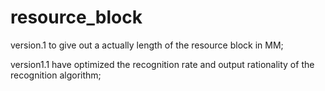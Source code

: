 # resource_block
version.1
to give out a actually length of the resource block in MM;

version1.1
have optimized the recognition rate and output rationality of the recognition algorithm;

